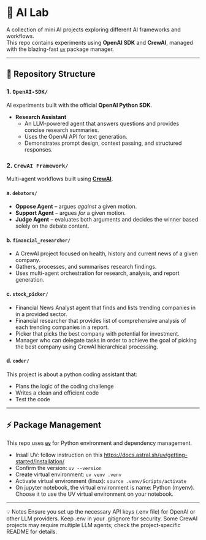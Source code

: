 # 🧪 AI Lab

A collection of mini AI projects exploring different AI frameworks and workflows.  
This repo contains experiments using **OpenAI SDK** and **CrewAI**, managed with the blazing-fast [`uv`](https://github.com/astral-sh/uv) package manager.

---

## 📂 Repository Structure

### **1. `OpenAI-SDK/`**
AI experiments built with the official **OpenAI Python SDK**.

- **Research Assistant**
  - An LLM-powered agent that answers questions and provides concise research summaries.
  - Uses the OpenAI API for text generation.
  - Demonstrates prompt design, context passing, and structured responses.

### **2. `CrewAI Framework/`**
Multi-agent workflows built using **[CrewAI](https://docs.crewai.com/)**.

#### **a. `debators/`**
- **Oppose Agent** – argues *against* a given motion.
- **Support Agent** – argues *for* a given motion.
- **Judge Agent** – evaluates both arguments and decides the winner based solely on the debate content.

#### **b. `financial_researcher/`**
- A CrewAI project focused on health, history and current news of a given company.
- Gathers, processes, and summarises research findings.
- Uses multi-agent orchestration for research, analysis, and report generation.

#### **c. `stock_picker/`**
- Financial News Analyst agent that finds and lists trending companies in in a provided sector.
- Financial researcher that provides list of comprehensive analysis of each trending companies in a report.
- Picker that picks the best company with potential for investment.
- Manager who can delegate tasks in order to achieve the goal of picking the best company using CrewAI hierarchical processing.

#### **d. `coder/`**
This project is about a python coding assistant that:
- Plans the logic of the coding challenge
- Writes a clean and efficient code
- Test the code 

---

## ⚡ Package Management
This repo uses **[`uv`](https://github.com/astral-sh/uv)** for Python environment and dependency management.

* Insall UV: follow instruction on this https://docs.astral.sh/uv/getting-started/installation/
* Confirm the version: `uv --version`
* Create virtual environment: `uv venv .venv`
* Activate virtual environment (linux): `source .venv/Scripts/activate`
* On jupyter notebook, the virtual environment is name: Python (myenv). Choose it to use the UV virtual environment on your notebook.

--- 

💡 Notes
Ensure you set up the necessary API keys (.env file) for OpenAI or other LLM providers. Keep .env in your .gitignore for security. Some CrewAI projects may require multiple LLM agents; check the project-specific README for details.
